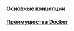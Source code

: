 #### [Основные концепции](core-concepts/core-concepts.md)
#### [Преимущества Docker](advantages/advantages.md)
